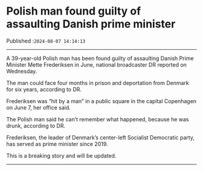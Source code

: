 # Polish man found guilty of assaulting Danish prime minister

Published :`2024-08-07 14:14:13`

---

A 39-year-old Polish man has been found guilty of assaulting Danish Prime Minister Mette Frederiksen in June, national broadcaster DR reported on Wednesday.

The man could face four months in prison and deportation from Denmark for six years, according to DR.

Frederiksen was “hit by a man” in a public square in the capital Copenhagen on June 7, her office said.

The Polish man said he can’t remember what happened, because he was drunk, according to DR.

Frederiksen, the leader of Denmark’s center-left Socialist Democratic party, has served as prime minister since 2019.

This is a breaking story and will be updated.

---

